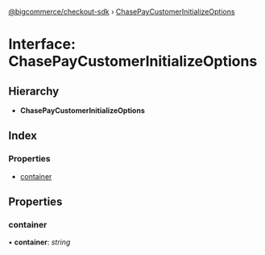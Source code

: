 [@bigcommerce/checkout-sdk](../README.md) › [ChasePayCustomerInitializeOptions](chasepaycustomerinitializeoptions.md)

# Interface: ChasePayCustomerInitializeOptions

## Hierarchy

* **ChasePayCustomerInitializeOptions**

## Index

### Properties

* [container](chasepaycustomerinitializeoptions.md#container)

## Properties

###  container

• **container**: *string*
